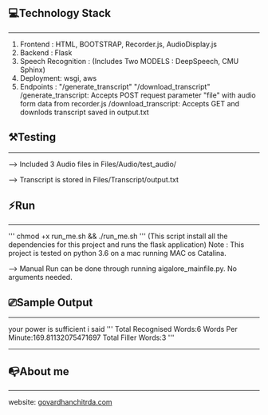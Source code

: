 ## 💻Technology Stack ###
--------------------------------------------------------
1. Frontend : HTML, BOOTSTRAP, Recorder.js, AudioDisplay.js
2. Backend : Flask
3. Speech Recognition : (Includes Two MODELS : DeepSpeech, CMU Sphinx)
4. Deployment: wsgi, aws
5. Endpoints : "/generate_transcript" "/download_transcript"
   /generate_transcript: Accepts POST request parameter "file" with audio form data from recorder.js
   /download_transcript: Accepts GET and downlods transcript saved in output.txt


## ⚒Testing ###
---------------------------------------------------------

--> Included 3 Audio files in Files/Audio/test_audio/

--> Transcript is stored in Files/Transcript/output.txt

## ⚡️Run ###
---------------------------------------------------------
'''
chmod +x run_me.sh && ./run_me.sh
'''
(This script install all the dependencies for this project and runs the flask application)
Note : This project is tested on python 3.6 on a mac running MAC os Catalina.

--> Manual Run can be done through running aigalore_mainfile.py. No arguments needed.

## ⎚Sample Output ###
---------------------------------------------------------

your power is sufficient i said
'''
Total Recognised Words:6
Words Per Minute:169.81132075471697
Total Filler Words:3
'''

----------------------------------------------------------

## 📭About me ###
----------------------------------------------------------

 website: <a href="https://govardhanchitrada.com">govardhanchitrda.com</a>
 
                  


